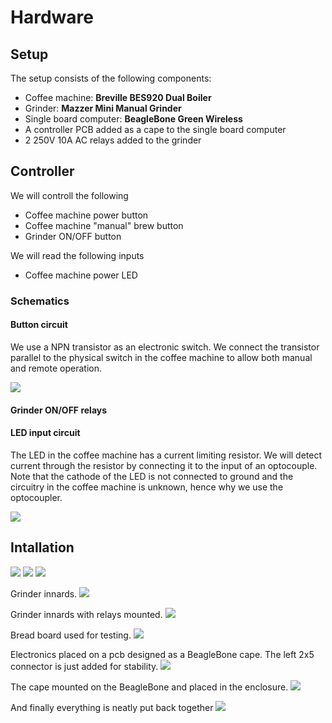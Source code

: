 # Hardware

## Setup

The setup consists of the following components:

- Coffee machine: **Breville BES920 Dual Boiler**
- Grinder: **Mazzer Mini Manual Grinder**
- Single board computer: **BeagleBone Green Wireless**
- A controller PCB added as a cape to the single board computer
- 2 250V 10A AC relays added to the grinder

## Controller

We will controll the following 

- Coffee machine power button
- Coffee machine "manual" brew button
- Grinder ON/OFF button

We will read the following inputs

- Coffee machine power LED

### Schematics

#### Button circuit

We use a NPN transistor as an electronic switch. We connect the transistor parallel to the physical switch in the coffee machine to allow both manual and remote operation.

![](switch%20output.jpg)

#### Grinder ON/OFF relays

#### LED input circuit

The LED in the coffee machine has a current limiting resistor. We will detect current through the resistor by connecting it to the input of an optocouple. Note that the cathode  of the LED is not connected to ground and the circuitry in the coffee machine is unknown, hence why we use the optocoupler.

![](led%20input.jpg)

## Intallation

![](power%20panel.JPG)
![](power%20panel%20pcb.JPG)
![](brew%20panel%20pcb.JPG)

Grinder innards.
![](grinder.JPG)

Grinder innards with relays mounted.
![](grinder%20relays.JPG)

Bread board used for testing.
![](bread%20board.JPG)

Electronics placed on a pcb designed as a BeagleBone cape. The left 2x5 connector is just added for stability.
![](pcb.JPG)

The cape mounted on the BeagleBone and placed in the enclosure.
![](enclosure.JPG)

And finally everything is neatly put back together
![](done.JPG)
